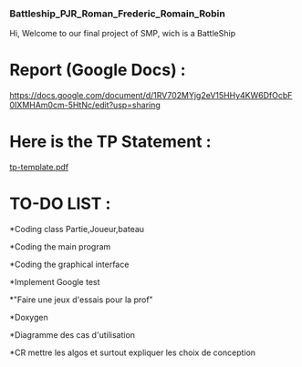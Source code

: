 ### Battleship_PJR_Roman_Frederic_Romain_Robin

Hi, Welcome to our final project of SMP, wich is a BattleShip

# Report (Google Docs) :
https://docs.google.com/document/d/1RV702MYjg2eV15HHy4KW6DfOcbF0IXMHAm0cm-5HtNc/edit?usp=sharing

# Here is the TP Statement :
[tp-template.pdf](https://github.com/ECN-SEC-SMP/Battleship_PJR_Roman_Frederic_Romain_Robin/files/8803107/tp-template.pdf)


# TO-DO LIST :

  *Coding class Partie,Joueur,bateau

  *Coding the main program 

  *Coding the graphical interface

  *Implement Google test
  
  *"Faire une jeux d'essais pour la prof"

  *Doxygen
  
  *Diagramme des cas d'utilisation
  
  *CR mettre les algos et surtout expliquer les choix de conception

